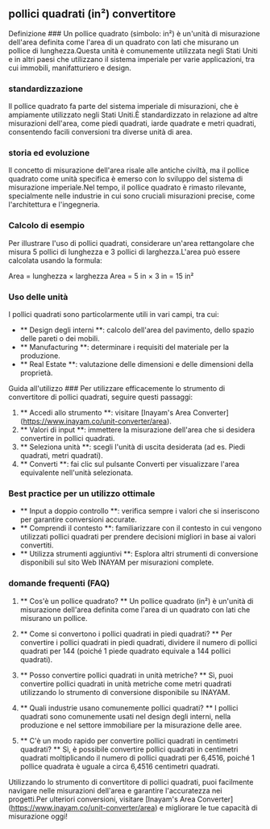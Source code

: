 ## pollici quadrati (in²) convertitore

Definizione ###
Un pollice quadrato (simbolo: in²) è un'unità di misurazione dell'area definita come l'area di un quadrato con lati che misurano un pollice di lunghezza.Questa unità è comunemente utilizzata negli Stati Uniti e in altri paesi che utilizzano il sistema imperiale per varie applicazioni, tra cui immobili, manifatturiero e design.

### standardizzazione
Il pollice quadrato fa parte del sistema imperiale di misurazioni, che è ampiamente utilizzato negli Stati Uniti.È standardizzato in relazione ad altre misurazioni dell'area, come piedi quadrati, iarde quadrate e metri quadrati, consentendo facili conversioni tra diverse unità di area.

### storia ed evoluzione
Il concetto di misurazione dell'area risale alle antiche civiltà, ma il pollice quadrato come unità specifica è emerso con lo sviluppo del sistema di misurazione imperiale.Nel tempo, il pollice quadrato è rimasto rilevante, specialmente nelle industrie in cui sono cruciali misurazioni precise, come l'architettura e l'ingegneria.

### Calcolo di esempio
Per illustrare l'uso di pollici quadrati, considerare un'area rettangolare che misura 5 pollici di lunghezza e 3 pollici di larghezza.L'area può essere calcolata usando la formula:

Area = lunghezza × larghezza
Area = 5 in × 3 in = 15 in²

### Uso delle unità
I pollici quadrati sono particolarmente utili in vari campi, tra cui:
- ** Design degli interni **: calcolo dell'area del pavimento, dello spazio delle pareti o dei mobili.
- ** Manufacturing **: determinare i requisiti del materiale per la produzione.
- ** Real Estate **: valutazione delle dimensioni e delle dimensioni della proprietà.

Guida all'utilizzo ###
Per utilizzare efficacemente lo strumento di convertitore di pollici quadrati, seguire questi passaggi:
1. ** Accedi allo strumento **: visitare [Inayam's Area Converter] (https://www.inayam.co/unit-converter/area).
2. ** Valori di input **: immettere la misurazione dell'area che si desidera convertire in pollici quadrati.
3. ** Seleziona unità **: scegli l'unità di uscita desiderata (ad es. Piedi quadrati, metri quadrati).
4. ** Converti **: fai clic sul pulsante Converti per visualizzare l'area equivalente nell'unità selezionata.

### Best practice per un utilizzo ottimale
- ** Input a doppio controllo **: verifica sempre i valori che si inseriscono per garantire conversioni accurate.
- ** Comprendi il contesto **: familiarizzare con il contesto in cui vengono utilizzati pollici quadrati per prendere decisioni migliori in base ai valori convertiti.
- ** Utilizza strumenti aggiuntivi **: Esplora altri strumenti di conversione disponibili sul sito Web INAYAM per misurazioni complete.

### domande frequenti (FAQ)

1. ** Cos'è un pollice quadrato? **
Un pollice quadrato (in²) è un'unità di misurazione dell'area definita come l'area di un quadrato con lati che misurano un pollice.

2. ** Come si convertono i pollici quadrati in piedi quadrati? **
Per convertire i pollici quadrati in piedi quadrati, dividere il numero di pollici quadrati per 144 (poiché 1 piede quadrato equivale a 144 pollici quadrati).

3. ** Posso convertire pollici quadrati in unità metriche? **
Sì, puoi convertire pollici quadrati in unità metriche come metri quadrati utilizzando lo strumento di conversione disponibile su INAYAM.

4. ** Quali industrie usano comunemente pollici quadrati? **
I pollici quadrati sono comunemente usati nel design degli interni, nella produzione e nel settore immobiliare per la misurazione delle aree.

5. ** C'è un modo rapido per convertire pollici quadrati in centimetri quadrati? **
Sì, è possibile convertire pollici quadrati in centimetri quadrati moltiplicando il numero di pollici quadrati per 6,4516, poiché 1 pollice quadrata è uguale a circa 6,4516 centimetri quadrati.

Utilizzando lo strumento di convertitore di pollici quadrati, puoi facilmente navigare nelle misurazioni dell'area e garantire l'accuratezza nei progetti.Per ulteriori conversioni, visitare [Inayam's Area Converter] (https://www.inayam.co/unit-converter/area) e migliorare le tue capacità di misurazione oggi!